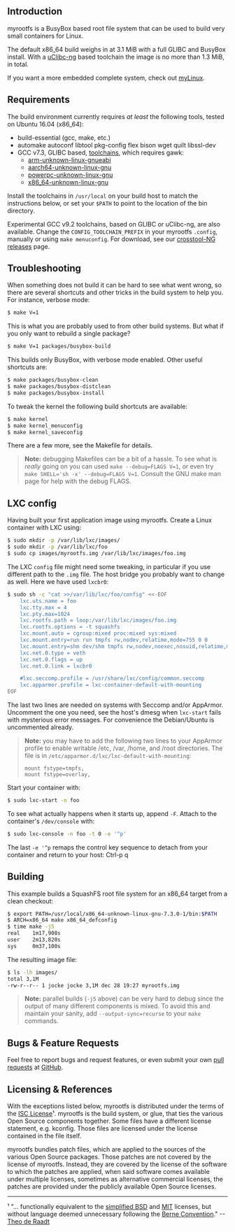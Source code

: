 Introduction
------------

myrootfs is a BusyBox based root file system that can be used to build
very small containers for Linux.

The default x86_64 build weighs in at 3.1 MiB with a full GLIBC and
BusyBox install.  With a [uClibc-ng][] based toolchain the image is no
more than 1.3 MiB, in total.

If you want a more embedded complete system, check out [myLinux][].


Requirements
------------

The build environment currently requires *at least* the following tools,
tested on Ubuntu 16.04 (x86_64):

* build-essential (gcc, make, etc.)
* automake autoconf libtool pkg-config flex bison wget quilt libssl-dev
* GCC v7.3, GLIBC based, [toolchains][], which requires gawk:
  * [arm-unknown-linux-gnueabi][1]
  * [aarch64-unknown-linux-gnu][2]
  * [powerpc-unknown-linux-gnu][3]
  * [x86_64-unknown-linux-gnu][4]

Install the toolchains in `/usr/local` on your build host to match the
instructions below, or set your `$PATH` to point to the location of the
bin directory.

Experimental GCC v9.2 toolchains, based on GLIBC or uClibc-ng, are also
available.  Change the `CONFIG_TOOLCHAIN_PREFIX` in your myrootfs
`.config`, manually or using `make menuconfig`.  For download, see
our [crosstool-NG releases][toolchains] page.


Troubleshooting
---------------

When something does not build it can be hard to see what went wrong, so
there are several shortcuts and other tricks in the build system to help
you.  For instance, verbose mode:

```sh
$ make V=1
```

This is  what you are  probably used to  from other build  systems.  But
what if you only want to rebuild a single package?

```sh
$ make V=1 packages/busybox-build
```

This builds only BusyBox, with verbose mode enabled.  Other useful
shortcuts are:

```sh
$ make packages/busybox-clean
$ make packages/busybox-distclean
$ make packages/busybox-install
```

To tweak the kernel the following build shortcuts are available:

```sh
$ make kernel
$ make kernel_menuconfig
$ make kernel_saveconfig
```

There are a few more, see the Makefile for details.

> **Note:** debugging Makefiles can be a bit of a hassle.  To see what is
> *really* going on you can used `make --debug=FLAGS V=1`, or even try
> `make SHELL='sh -x' --debug=FLAGS V=1`.  Consult the GNU make man
> page for help with the debug FLAGS.


LXC config
----------

Having built your first application image using myrootfs.  Create a
Linux container with LXC using:

```sh
$ sudo mkdir -p /var/lib/lxc/images/
$ sudo mkdir -p /var/lib/lxc/foo
$ sudo cp images/myrootfs.img /var/lib/lxc/images/foo.img
```

The LXC `config` file might need some tweaking, in particular if you use
different path to the `.img` file.  The host bridge you probably want to
change as well.  Here we have used `lxcbr0`:

```sh
$ sudo sh -c "cat >>/var/lib/lxc/foo/config" <<-EOF
	lxc.uts.name = foo
	lxc.tty.max = 4
	lxc.pty.max=1024
	lxc.rootfs.path = loop:/var/lib/lxc/images/foo.img
	lxc.rootfs.options = -t squashfs
	lxc.mount.auto = cgroup:mixed proc:mixed sys:mixed
	lxc.mount.entry=run run tmpfs rw,nodev,relatime,mode=755 0 0
	lxc.mount.entry=shm dev/shm tmpfs rw,nodev,noexec,nosuid,relatime,mode=1777,create=dir 0 0
	lxc.net.0.type = veth
	lxc.net.0.flags = up
	lxc.net.0.link = lxcbr0

	#lxc.seccomp.profile = /usr/share/lxc/config/common.seccomp
	lxc.apparmor.profile = lxc-container-default-with-mounting
EOF
```

The last two lines are needed on systems with Seccomp and/or AppArmor.
Uncomment the one you need, see the host's dmesg when `lxc-start` fails
with mysterious error messages.  For convenience the Debian/Ubuntu is
uncommented already.

> **Note:** you may have to add the following two lines to your AppArmor
> profile to enable writable /etc, /var, /home, and /root directories.
> The file is in `/etc/apparmor.d/lxc/lxc-default-with-mounting`:
> ```
> mount fstype=tmpfs,
> mount fstype=overlay,
> ```

Start your container with:

```sh
$ sudo lxc-start -n foo
```

To see what actually happens when it starts up, append `-F`.  Attach to
the container's `/dev/console` with:

```sh
$ sudo lxc-console -n foo -t 0 -e '^p'
```

The last `-e '^p` remaps the control key sequence to detach from your
container and return to your host: Ctrl-p q


Building
--------

This example builds a SquashFS root file system for an x86_64 target
from a clean checkout:

```sh
$ export PATH=/usr/local/x86_64-unknown-linux-gnu-7.3.0-1/bin:$PATH
$ ARCH=x86_64 make x86_64_defconfig
$ time make -j5
real    1m17,908s
user    2m13,820s
sys     0m37,100s
```

The resulting image file:

```sh
$ ls -lh images/
total 3,1M
-rw-r--r-- 1 jocke jocke 3,1M dec 28 19:27 myrootfs.img
```

> **Note:** parallel builds (`-j5` above) can be very hard to debug
> since the output of many different components is mixed.  To avoid
> this and maintain your sanity, add `--output-sync=recurse` to
> your `make` commands.


Bugs & Feature Requests
-----------------------

Feel free to report bugs and request features, or even submit your own
[pull requests](https://help.github.com/articles/using-pull-requests/)
at [GitHub](https://github.com/myrootfs/myrootfs).


Licensing & References
----------------------

With the exceptions listed below, myrootfs is distributed under the
terms of the [ISC License][]¹.  myrootfs is the build system, or glue,
that ties the various Open Source components together.  Some files have
a different license statement, e.g. kconfig.  Those files are licensed
under the license contained in the file itself.

myrootfs bundles patch files, which are applied to the sources of the
various Open Source packages.  Those patches are not covered by the
license of myrootfs.  Instead, they are covered by the license of the
software to which the patches are applied, when said software comes
available under multiple licenses, sometimes as alternative commercial
licenses, the patches are provided under the publicly available Open
Source licenses.

----
¹ "... functionally equivalent to the [simplified BSD][] and [MIT][]
   licenses, but without language deemed unnecessary following the
   [Berne Convention][]."  --[Theo de Raadt][]

[1]: https://github.com/myrootfs/crosstool-ng/releases/download/troglobit%2F7.3.0-1/arm-unknown-linux-gnueabi-7.3.0-1.tar.xz
[2]: https://github.com/myrootfs/crosstool-ng/releases/download/troglobit%2F7.3.0-1/aarch64-unknown-linux-gnu-7.3.0-1.tar.xz
[3]: https://github.com/myrootfs/crosstool-ng/releases/download/troglobit%2F7.3.0-1/powerpc-unknown-linux-gnu-7.3.0-1.tar.xz
[4]: https://github.com/myrootfs/crosstool-ng/releases/download/troglobit%2F7.3.0-1/x86_64-unknown-linux-gnu-7.3.0-1.tar.xz
[myLinux]: https://github.com/myrootfs/myLinux
[simplified BSD]:   https://en.wikipedia.org/wiki/BSD_licenses#2-clause
[MIT]:              https://en.wikipedia.org/wiki/MIT_License
[Berne Convention]: https://en.wikipedia.org/wiki/Berne_Convention
[Theo de Raadt]:    https://marc.info/?l=openbsd-misc&m=120618313520730&w=2
[toolchains]:  https://github.com/myrootfs/crosstool-ng/releases
[uClibc-ng]:   https://uclibc-ng.org/
[ISC License]: https://en.wikipedia.org/wiki/ISC_license
